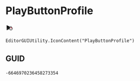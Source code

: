 # PlayButtonProfile
![](/img/PlayButtonProfile.png)

``` CSharp
EditorGUIUtility.IconContent("PlayButtonProfile")
```
## GUID
```
-6646970236458273354
```
